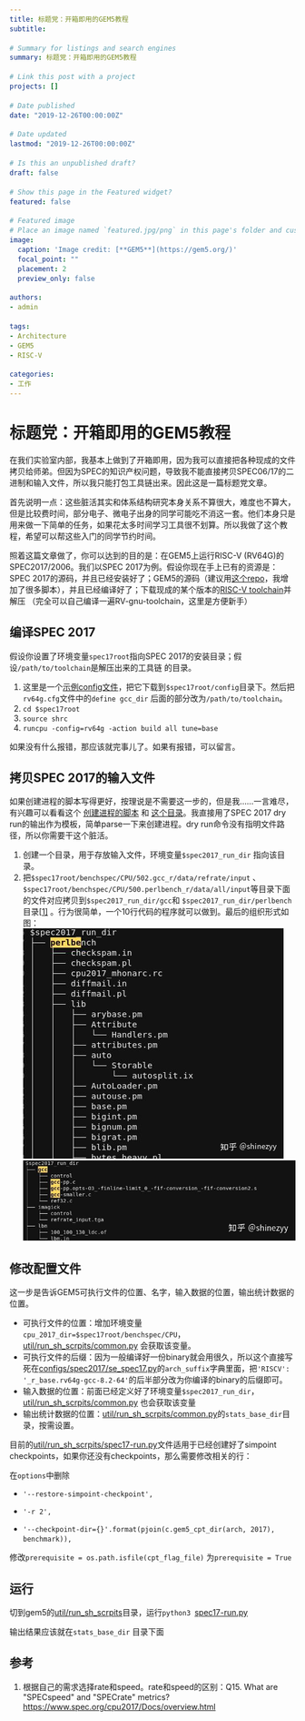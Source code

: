 ```yaml
---
title: 标题党：开箱即用的GEM5教程
subtitle: 

# Summary for listings and search engines
summary: 标题党：开箱即用的GEM5教程

# Link this post with a project
projects: []

# Date published
date: "2019-12-26T00:00:00Z"

# Date updated
lastmod: "2019-12-26T00:00:00Z"

# Is this an unpublished draft?
draft: false

# Show this page in the Featured widget?
featured: false

# Featured image
# Place an image named `featured.jpg/png` in this page's folder and customize its options here.
image:
  caption: 'Image credit: [**GEM5**](https://gem5.org/)'
  focal_point: ""
  placement: 2
  preview_only: false

authors:
- admin

tags:
- Architecture
- GEM5
- RISC-V

categories:
- 工作
---
```


# 标题党：开箱即用的GEM5教程





在我们实验室内部，我基本上做到了开箱即用，因为我可以直接把各种现成的文件拷贝给师弟。但因为SPEC的知识产权问题，导致我不能直接拷贝SPEC06/17的二进制和输入文件，所以我只能打包工具链出来。因此这是一篇标题党文章。

首先说明一点：这些脏活其实和体系结构研究本身关系不算很大，难度也不算大，但是比较费时间，部分电子、微电子出身的同学可能吃不消这一套。他们本身只是用来做一下简单的任务，如果花太多时间学习工具很不划算。所以我做了这个教程，希望可以帮这些入门的同学节约时间。

照着这篇文章做了，你可以达到的目的是：在GEM5上运行RISC-V (RV64G)的SPEC2017/2006。我们以SPEC 2017为例。假设你现在手上已有的资源是：SPEC 2017的源码，并且已经安装好了；GEM5的源码（建议用[这个repo](https://github.com/shinezyy/gem5)，我增加了很多脚本），并且已经编译好了；下载现成的某个版本的[RISC-V toolchain](https://drive.google.com/file/d/1s93eUZk7mcNnWsixkCiC1i0CUQiX6nYH/view)并解压 （完全可以自己编译一遍RV-gnu-toolchain，这里是方便新手）

## 编译SPEC 2017

假设你设置了环境变量`spec17root`指向SPEC 2017的安装目录；假设`/path/to/toolchain`是解压出来的工具链 的目录。

1. 这里是一个[示例config文件](https://drive.google.com/file/d/1eFj1eM0KYGukoz0P5PXsLwKl_9n6yGNw/view)，把它下载到`$spec17root/config`目录下。然后把`rv64g.cfg`文件中的`define gcc_dir` 后面的部分改为`/path/to/toolchain`。
2. `cd $spec17root` 
3. `source shrc` 
4. `runcpu -config=rv64g -action build all tune=base` 

如果没有什么报错，那应该就完事儿了。如果有报错，可以留言。

## 拷贝SPEC 2017的输入文件

如果创建进程的脚本写得更好，按理说是不需要这一步的，但是我……一言难尽，有兴趣可以看看这个 [创建进程的脚本](https://github.com/shinezyy/gem5/blob/master/configs/spec2017/get_spec_proc.py) 和 [这个目录](https://github.com/shinezyy/gem5/tree/master/configs/spec2017)。我直接用了SPEC 2017 dry run的输出作为模板，简单parse一下来创建进程。dry run命令没有指明文件路径，所以你需要干这个脏活。

1. 创建一个目录，用于存放输入文件，环境变量`$spec2017_run_dir` 指向该目录。
2. 把`$spec17root/benchspec/CPU/502.gcc_r/data/refrate/input` 、`$spec17root/benchspec/CPU/500.perlbench_r/data/all/input`等目录下面的文件对应拷贝到`$spec2017_run_dir/gcc`和 `$spec2017_run_dir/perlbench`目录[[1\]](https://www.zhihu.com/people/shinez-zhou/posts#ref_1) 。行为很简单，一个10行代码的程序就可以做到。最后的组织形式如图：![img](layout1.jpg)![img](layout2.jpg)

## 修改配置文件

这一步是告诉GEM5可执行文件的位置、名字，输入数据的位置，输出统计数据的位置。

- 可执行文件的位置：增加环境变量`cpu_2017_dir=$spec17root/benchspec/CPU`，[util/run_sh_scrpits/common.py](https://github.com/shinezyy/gem5/blob/master/util/run_sh_scrpits/common.py) 会获取该变量。
- 可执行文件的后缀：因为一般编译好一份binary就会用很久，所以这个直接写死在[configs/spec2017/se_spec17.py](https://github.com/shinezyy/gem5/blob/master/configs/spec2017/se_spec17.py)的`arch_suffix`字典里面，把`'RISCV': '_r_base.rv64g-gcc-8.2-64'`的后半部分改为你编译的binary的后缀即可。
-  输入数据的位置：前面已经定义好了环境变量`$spec2017_run_dir`， [util/run_sh_scrpits/common.py](https://github.com/shinezyy/gem5/blob/master/util/run_sh_scrpits/common.py) 也会获取该变量
- 输出统计数据的位置：[util/run_sh_scrpits/common.py](https://github.com/shinezyy/gem5/blob/master/util/run_sh_scrpits/common.py)的`stats_base_dir`目录，按需设置。 

目前的[util/run_sh_scrpits/spec17-run.py](https://github.com/shinezyy/gem5/blob/master/util/run_sh_scrpits/spec17-run.py)文件适用于已经创建好了simpoint checkpoints，如果你还没有checkpoints，那么需要修改相关的行：

在`options`中删除

- `'--restore-simpoint-checkpoint',`

- `'-r 2',` 

- `'--checkpoint-dir={}'.format(pjoin(c.gem5_cpt_dir(arch, 2017), benchmark)),` 

修改`prerequisite = os.path.isfile(cpt_flag_file)` 为`prerequisite = True` 

## 运行

切到gem5的[util/run_sh_scrpits](https://github.com/shinezyy/gem5/tree/master/util/run_sh_scrpits)目录，运行`python3 `[spec17-run.py](https://spec17-run.py/) 

输出结果应该就在`stats_base_dir` 目录下面

## 参考

1. 根据自己的需求选择rate和speed。rate和speed的区别：Q15. What are "SPECspeed" and "SPECrate" metrics? https://www.spec.org/cpu2017/Docs/overview.html

